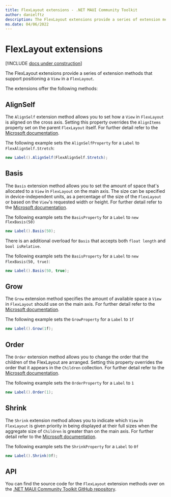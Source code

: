 ```yaml
---
title: FlexLayout extensions - .NET MAUI Community Toolkit
author: danielftz
description: The FlexLayout extensions provide a series of extension methods that support positioning Views in FlexLayouts.
ms.date: 04/06/2022
---
```


# FlexLayout extensions

[!INCLUDE [docs under construction](../../includes/preview-note.md)]

The FlexLayout extensions provide a series of extension methods that support positioning a `View` in a `FlexLayout`.

The extensions offer the following methods:

## AlignSelf

The `AlignSelf` extension method allows you to set how a `View` in `FlexLayout` is aligned on the cross axis. Setting this property overrides the `AlignItems` property set on the parent `FlexLayout` itself. For further detail refer to the [Microsoft documentation](/dotnet/maui/user-interface/layouts/layouts/flexlayout#alignself).

The following example sets the `AlignSelfProperty` for a `Label` to `FlexAlignSelf.Stretch`:

```cs
new Label().AlignSelf(FlexAlignSelf.Stretch);
```

## Basis

The `Basis` extension method allows you to set the amount of space that's allocated to a `View` in `FlexLayout` on the main axis. The size can be specified in device-independent units, as a percentage of the size of the `FlexLayout` or based on the `View`'s requested width or height. For further detail refer to the [Microsoft documentation](/dotnet/maui/user-interface/layouts/flexlayout#basis).

The following example sets the `BasisProperty` for a `Label` to `new FlexBasis(50)`

```cs
new Label().Basis(50);
```

There is an additional overload for `Basis` that accepts both `float length` and `bool isRelative`.

The following example sets the `BasisProperty` for a `Label` to `new FlexBasis(50, true)`:

```cs
new Label().Basis(50, true);
```

## Grow

The `Grow` extension method specifies the amount of available space a `View` in `FlexLayout` should use on the main axis. For further detail refer to the [Microsoft documentation](/dotnet/maui/user-interface/layouts/flexlayout#grow).

The following example sets the `GrowProperty` for a `Label` to `1f`

```cs
new Label().Grow(1f);
```

## Order

The `Order` extension method allows you to change the order that the children of the FlexLayout are arranged.  Setting this property overrides the order that it appears in the `Children` collection. For further detail refer to the [Microsoft documentation](/dotnet/maui/user-interface/layouts/flexlayout#order).

The following example sets the `OrderProperty` for a `Label` to `1`

```cs
new Label().Order(1);
```

## Shrink

The `Shrink` extension method allows you to indicate which `View` in `FlexLayout` is given priority in being displayed at their full sizes when the aggregate size of `Children` is greater than 
on the main axis. For further detail refer to the [Microsoft documentation](/dotnet/maui/user-interface/layouts/flexlayout#shrink).

The following example sets the `ShrinkProperty` for a `Label` to `0f`

```cs
new Label().Shrink(0f);
```

## API

You can find the source code for the `FlexLayout` extension methods over on the [.NET MAUI Community Toolkit GitHub repository](https://github.com/CommunityToolkit/Maui.Markup/blob/main/src/CommunityToolkit.Maui.Markup/FlexLayoutExtensions.cs).